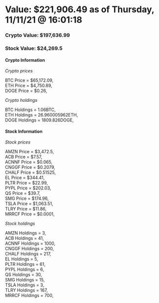# Value: $221,906.49 as of Thursday, 11/11/21 @ 16:01:18 

### Crypto Value: $197,636.99

### Stock Value: $24,269.5

#### Crypto Information 
*Crypto prices* 

BTC Price = $65,172.09,  
ETH Price = $4,750.89,  
DOGE Price = $0.26,  


*Crypto holdings* 

BTC Holdings = 1.06BTC,  
ETH Holdings = 26.960005962ETH,  
DOGE Holdings = 1809.826DOGE,  


#### Stock Information 

*Stock prices* 

AMZN Price = $3,472.5,  
ACB Price = $7.57,  
ACNNF Price = $0.065,  
CNGGF Price = $0.2079,  
CHALF Price = $0.51525,  
EL Price = $344.41,  
PLTR Price = $22.99,  
PYPL Price = $202.03,  
QS Price = $39.7,  
SMG Price = $174.96,  
TSLA Price = $1,063.51,  
TLRY Price = $11.86,  
MRRCF Price = $0.0001,  


*Stock holdings* 

AMZN Holdings = 3,  
ACB Holdings = 41,  
ACNNF Holdings = 1000,  
CNGGF Holdings = 200,  
CHALF Holdings = 217,  
EL Holdings = 5,  
PLTR Holdings = 61,  
PYPL Holdings = 6,  
QS Holdings = 30,  
SMG Holdings = 15,  
TSLA Holdings = 3,  
TLRY Holdings = 167,  
MRRCF Holdings = 700,  


